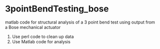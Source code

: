# 3pointBendTesting_bose
matlab code for structural analysis of a 3 point bend test using output from a Bose mechanical actuator 

1) Use perl code to clean up data 
2) Use Matlab code for analysis 
